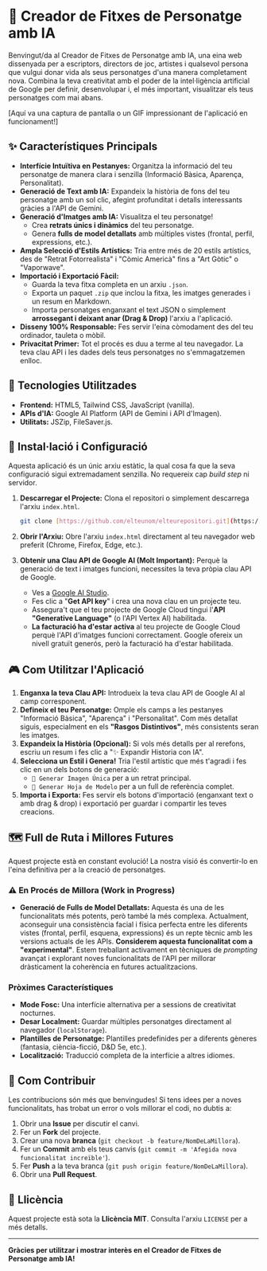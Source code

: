# 🔮 Creador de Fitxes de Personatge amb IA

Benvingut/da al Creador de Fitxes de Personatge amb IA, una eina web dissenyada per a escriptors, directors de joc, artistes i qualsevol persona que vulgui donar vida als seus personatges d'una manera completament nova. Combina la teva creativitat amb el poder de la intel·ligència artificial de Google per definir, desenvolupar i, el més important, visualitzar els teus personatges com mai abans.

[Aquí va una captura de pantalla o un GIF impressionant de l'aplicació en funcionament!]

## ✨ Característiques Principals

* **Interfície Intuïtiva en Pestanyes:** Organitza la informació del teu personatge de manera clara i senzilla (Informació Bàsica, Aparença, Personalitat).
* **Generació de Text amb IA:** Expandeix la història de fons del teu personatge amb un sol clic, afegint profunditat i detalls interessants gràcies a l'API de Gemini.
* **Generació d'Imatges amb IA:** Visualitza el teu personatge!
    * Crea **retrats únics i dinàmics** del teu personatge.
    * Genera **fulls de model detallats** amb múltiples vistes (frontal, perfil, expressions, etc.).
* **Ampla Selecció d'Estils Artístics:** Tria entre més de 20 estils artístics, des de "Retrat Fotorrealista" i "Còmic Americà" fins a "Art Gòtic" o "Vaporwave".
* **Importació i Exportació Fàcil:**
    * Guarda la teva fitxa completa en un arxiu `.json`.
    * Exporta un paquet `.zip` que inclou la fitxa, les imatges generades i un resum en Markdown.
    * Importa personatges enganxant el text JSON o simplement **arrossegant i deixant anar (Drag & Drop)** l'arxiu a l'aplicació.
* **Disseny 100% Responsable:** Fes servir l'eina còmodament des del teu ordinador, tauleta o mòbil.
* **Privacitat Primer:** Tot el procés es duu a terme al teu navegador. La teva clau API i les dades dels teus personatges no s'emmagatzemen enlloc.

## 🚀 Tecnologies Utilitzades

* **Frontend:** HTML5, Tailwind CSS, JavaScript (vanilla).
* **APIs d'IA:** Google AI Platform (API de Gemini i API d'Imagen).
* **Utilitats:** JSZip, FileSaver.js.

## 🔧 Instal·lació i Configuració

Aquesta aplicació és un únic arxiu estàtic, la qual cosa fa que la seva configuració sigui extremadament senzilla. No requereix cap _build step_ ni servidor.

1.  **Descarregar el Projecte:**
    Clona el repositori o simplement descarrega l'arxiu `index.html`.
    ```bash
    git clone [https://github.com/elteunom/elteurepositori.git](https://github.com/elteunom/elteurepositori.git)
    ```

2.  **Obrir l'Arxiu:**
    Obre l'arxiu `index.html` directament al teu navegador web preferit (Chrome, Firefox, Edge, etc.).

3.  **Obtenir una Clau API de Google AI (Molt Important):**
    Perquè la generació de text i imatges funcioni, necessites la teva pròpia clau API de Google.
    * Ves a [Google AI Studio](https://aistudio.google.com/).
    * Fes clic a "**Get API key**" i crea una nova clau en un projecte teu.
    * Assegura't que el teu projecte de Google Cloud tingui l'**API "Generative Language"** (o l'API Vertex AI) habilitada.
    * **La facturació ha d'estar activa** al teu projecte de Google Cloud perquè l'API d'imatges funcioni correctament. Google ofereix un nivell gratuït generós, però la facturació ha d'estar habilitada.

## 🎮 Com Utilitzar l'Aplicació

1.  **Enganxa la teva Clau API:** Introdueix la teva clau API de Google AI al camp corresponent.
2.  **Defineix el teu Personatge:** Omple els camps a les pestanyes "Informació Bàsica", "Aparença" i "Personalitat". Com més detallat siguis, especialment en els **"Rasgos Distintivos"**, més consistents seran les imatges.
3.  **Expandeix la Història (Opcional):** Si vols més detalls per al rerefons, escriu un resum i fes clic a "✨ Expandir Historia con IA".
4.  **Selecciona un Estil i Genera!** Tria l'estil artístic que més t'agradi i fes clic en un dels botons de generació:
    * `🔮 Generar Imagen Única` per a un retrat principal.
    * `🎨 Generar Hoja de Modelo` per a un full de referència complet.
5.  **Importa i Exporta:** Fes servir els botons d'importació (enganxant text o amb drag & drop) i exportació per guardar i compartir les teves creacions.

## 🗺️ Full de Ruta i Millores Futures

Aquest projecte està en constant evolució! La nostra visió és convertir-lo en l'eina definitiva per a la creació de personatges.

### ⚠️ En Procés de Millora (Work in Progress)

* **Generació de Fulls de Model Detallats:** Aquesta és una de les funcionalitats més potents, però també la més complexa. Actualment, aconseguir una consistència facial i física perfecta entre les diferents vistes (frontal, perfil, esquena, expressions) és un repte tècnic amb les versions actuals de les APIs. **Considerem aquesta funcionalitat com a "experimental"**. Estem treballant activament en tècniques de _prompting_ avançat i explorant noves funcionalitats de l'API per millorar dràsticament la coherència en futures actualitzacions.

### Pròximes Característiques

* **Mode Fosc:** Una interfície alternativa per a sessions de creativitat nocturnes.
* **Desar Localment:** Guardar múltiples personatges directament al navegador (`localStorage`).
* **Plantilles de Personatge:** Plantilles predefinides per a diferents gèneres (fantasia, ciència-ficció, D&D 5e, etc.).
* **Localització:** Traducció completa de la interfície a altres idiomes.

## 🙌 Com Contribuir

Les contribucions són més que benvingudes! Si tens idees per a noves funcionalitats, has trobat un error o vols millorar el codi, no dubtis a:

1.  Obrir una **Issue** per discutir el canvi.
2.  Fer un **Fork** del projecte.
3.  Crear una nova **branca** (`git checkout -b feature/NomDeLaMillora`).
4.  Fer un **Commit** amb els teus canvis (`git commit -m 'Afegida nova funcionalitat increïble'`).
5.  Fer **Push** a la teva branca (`git push origin feature/NomDeLaMillora`).
6.  Obrir una **Pull Request**.

## 📄 Llicència

Aquest projecte està sota la **Llicència MIT**. Consulta l'arxiu `LICENSE` per a més detalls.

---

**Gràcies per utilitzar i mostrar interès en el Creador de Fitxes de Personatge amb IA!**
